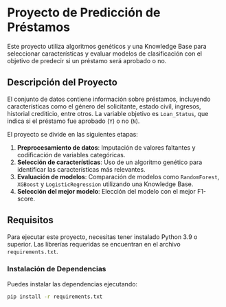 # Proyecto de Predicción de Préstamos

Este proyecto utiliza algoritmos genéticos y una Knowledge Base para seleccionar características y evaluar modelos de clasificación con el objetivo de predecir si un préstamo será aprobado o no.

## Descripción del Proyecto

El conjunto de datos contiene información sobre préstamos, incluyendo características como el género del solicitante, estado civil, ingresos, historial crediticio, entre otros. La variable objetivo es `Loan_Status`, que indica si el préstamo fue aprobado (`Y`) o no (`N`).

El proyecto se divide en las siguientes etapas:
1. **Preprocesamiento de datos**: Imputación de valores faltantes y codificación de variables categóricas.
2. **Selección de características**: Uso de un algoritmo genético para identificar las características más relevantes.
3. **Evaluación de modelos**: Comparación de modelos como `RandomForest`, `XGBoost` y `LogisticRegression` utilizando una Knowledge Base.
4. **Selección del mejor modelo**: Elección del modelo con el mejor F1-score.

## Requisitos

Para ejecutar este proyecto, necesitas tener instalado Python 3.9 o superior. Las librerías requeridas se encuentran en el archivo `requirements.txt`.

### Instalación de Dependencias

Puedes instalar las dependencias ejecutando:

```bash
pip install -r requirements.txt
